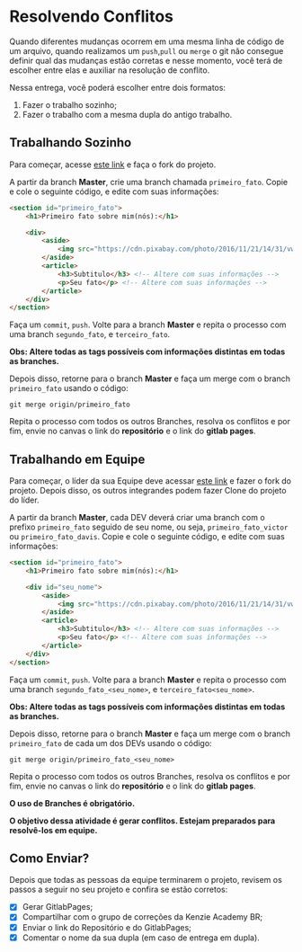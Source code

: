 # Resolvendo Conflitos

Quando diferentes mudanças ocorrem em uma mesma linha de código de um arquivo, quando realizamos um ``push``,``pull`` ou ``merge`` o git não consegue definir qual das mudanças estão corretas e nesse momento, você terá de escolher entre elas e auxiliar na resolução de conflito.

Nessa entrega, você poderá escolher entre dois formatos:

1. Fazer o trabalho sozinho;
2. Fazer o trabalho com a mesma dupla do antigo trabalho.

## Trabalhando Sozinho

Para começar, acesse [este link](https://gitlab.com/kenzie-academy-brasil/se/fe/gitlab-group-assessment) e faça o fork do projeto.

A partir da branch **Master**, crie uma branch chamada ``primeiro_fato``. Copie e cole o seguinte código, e edite com suas informações:

```html
<section id="primeiro_fato">
    <h1>Primeiro fato sobre mim(nós):</h1>

    <div>
        <aside>
            <img src="https://cdn.pixabay.com/photo/2016/11/21/14/31/vw-bus-1845719_960_720.jpg" alt="">
        </aside>
        <article>
            <h3>Subtitulo</h3> <!-- Altere com suas informações -->
            <p>Seu fato</p> <!-- Altere com suas informações -->
        </article>
    </div>
</section>
```

Faça um ``commit``, ``push``. Volte para a branch **Master** e repita o processo com uma branch ``segundo_fato``, e ``terceiro_fato``.

**Obs: Altere todas as tags possíveis com informações distintas em todas as branches.**

Depois disso, retorne para o branch **Master** e faça um merge com o branch ``primeiro_fato`` usando o código:

```
git merge origin/primeiro_fato
```

Repita o processo com todos os outros Branches, resolva os conflitos e por fim, envie no canvas o link do **repositório** e o link do **gitlab pages**.

## Trabalhando em Equipe

Para começar, o líder da sua Equipe deve acessar [este link](https://gitlab.com/kenzie-academy-brasil/se/fe/gitlab-group-assessment) e fazer o fork do projeto. Depois disso, os outros integrandes podem fazer Clone do projeto do líder.

A partir da branch **Master**, cada DEV deverá criar uma branch com o prefixo ``primeiro_fato`` seguido de seu nome, ou seja, ``primeiro_fato_victor`` ou ``primeiro_fato_davis``. Copie e cole o seguinte código, e edite com suas informações:

```html
<section id="primeiro_fato">
    <h1>Primeiro fato sobre mim(nós):</h1>

    <div id="seu_nome">
        <aside>
            <img src="https://cdn.pixabay.com/photo/2016/11/21/14/31/vw-bus-1845719_960_720.jpg" alt="">
        </aside>
        <article>
            <h3>Subtitulo</h3> <!-- Altere com suas informações -->
            <p>Seu fato</p> <!-- Altere com suas informações -->
        </article>
    </div>
</section>

```

Faça um ``commit``, ``push``. Volte para a branch **Master** e repita o processo com uma branch ``segundo_fato_<seu_nome>``, e ``terceiro_fato<seu_nome>``.

**Obs: Altere todas as tags possíveis com informações distintas em todas as branches.**

Depois disso, retorne para o branch **Master** e faça um merge com o branch ``primeiro_fato`` de cada um dos DEVs usando o código:

```
git merge origin/primeiro_fato_<seu_nome>
```

Repita o processo com todos os outros Branches, resolva os conflitos e por fim, envie no canvas o link do **repositório** e o link do **gitlab pages**.

__O uso de Branches é obrigatório.__

__O objetivo dessa atividade é gerar conflitos. Estejam preparados para resolvê-los em equipe.__

## Como Enviar?

Depois que todas as pessoas da equipe terminarem o projeto, revisem os passos a seguir no seu projeto e confira se estão corretos:

- [x] Gerar GitlabPages;
- [x] Compartilhar com o grupo de correções da Kenzie Academy BR;
- [x] Enviar o link do Repositório e do GitlabPages;
- [x] Comentar o nome da sua dupla (em caso de entrega em dupla).
